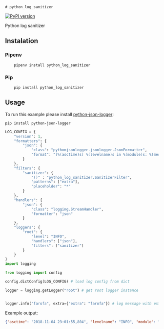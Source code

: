     # python_log_sanitizer

<!-- [![CircleCI](https://circleci.com/gh/rai200890/python_google_cloud_logger.svg?style=svg&circle-token=cdb4c95268aa18f240f607082833c94a700f96e9)](https://circleci.com/gh/rai200890/python_google_cloud_logger) -->
[![PyPI version](https://badge.fury.io/py/python-log-sanitizer.svg)](https://badge.fury.io/py/python-log-sanitizer)
<!-- [![Maintainability](https://api.codeclimate.com/v1/badges/e988f26e1590a6591d96/maintainability)](https://codeclimate.com/github/rai200890/python_google_cloud_logger/maintainability) -->

Python log sanitizer

## Instalation

### Pipenv

```
    pipenv install python_log_sanitizer 
```

### Pip

```
    pip install python_log_sanitizer 
```

## Usage

To run this example please install [python-json-logger](https://github.com/madzak/python-json-logger):

```pip
pip install python-json-logger
```

```python
LOG_CONFIG = {
    "version": 1,
    "formatters": {
        "json": {
            "class": "pythonjsonlogger.jsonlogger.JsonFormatter",
            "format": "[%(asctime)s] %(levelname)s in %(module)s: %(message)s"
        }
    },
    "filters": {
        "sanitizer": {
            "()" : "python_log_sanitizer.SanitizerFilter",
            "patterns": ["extra"],
            "placeholder": "*"
        }
    },
    "handlers": {
        "json": {
            "class": "logging.StreamHandler",
            "formatter": "json"
        }
    },
    "loggers": {
        "root": {
            "level": "INFO",
            "handlers": ["json"],
            "filters": ["sanitizer"]
        }
    }
}
import logging

from logging import config

config.dictConfig(LOG_CONFIG) # load log config from dict

logger = logging.getLogger("root") # get root logger instance


logger.info("farofa", extra={"extra": "farofa"}) # log message with extra arguments  
```

Example output:

```json
{"asctime": "2018-11-04 23:01:55,804", "levelname": "INFO", "module": "<ipython-input-8-f8c68848bfbe>", "message": "farofa", "extra": "*"}
```